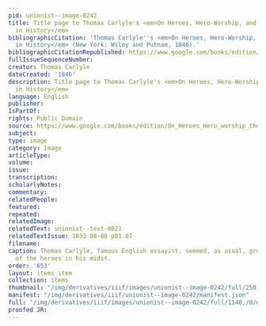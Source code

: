 ```yaml
---
pid: unionist--image-0242
title: Title page to Thomas Carlyle's <em>On Heroes, Hero-Worship, and the Heroic
  in History</em>
bibliographicCitation: 'Thomas Carlyle''s <em>On Heroes, Hero-Worship, and the Heroic
  in History</em> (New York: Wiley and Putnam, 1846).'
bibliographicCitationRepublished: https://www.google.com/books/edition/On_Heroes_Hero_worship_the_Heroic_in_His/wgErAAAAMAAJ?hl=en&gbpv=1&pg=PP9&printsec=frontcover
fullIssueSequenceNumber: 
creator: Thomas Carlyle
dateCreated: '1846'
description: Title page to Thomas Carlyle's <em>On Heroes, Hero-Worship, and the Heroic
  in History</em>
language: English
publisher: 
IsPartOf: 
rights: Public Domain
source: https://www.google.com/books/edition/On_Heroes_Hero_worship_the_Heroic_in_His/wgErAAAAMAAJ?hl=en&gbpv=1&pg=PP9&printsec=frontcover
subject: 
type: image
category: Image
articleType: 
volume: 
issue: 
transcription: 
scholarlyNotes: 
commentary: 
relatedPeople: 
featured: 
repeated: 
relatedImage: 
relatedText: unionist--text-0021
relatedTextIssue: 1833-08-08 p01.07
filename: 
caption: Thomas Carlyle, famous English essayist, seemed, as usual, gruffly unaware
  of the heroes in his midst.
order: '653'
layout: items_item
collection: items
thumbnail: "/img/derivatives/iiif/images/unionist--image-0242/full/250,/0/default.jpg"
manifest: "/img/derivatives/iiif/unionist--image-0242/manifest.json"
full: "/img/derivatives/iiif/images/unionist--image-0242/full/1140,/0/default.jpg"
proofed JR: 
---
```

